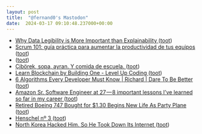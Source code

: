 ```yaml
---
layout: post
title:  "@fernand0's Mastodon"
date:  2024-03-17 09:10:48.237000+00:00
---
```

*  [Why Data Legibility is More Important than Explainability ](https://medium.com/doteveryone/data-legibility-and-a-common-language-coping-not-coding-part-2-8afb687de6) ([toot](https://mastodon.social/@fernand0/112110249458493168))
*  [Scrum 101: guía práctica para aumentar la productividad de tus equipos ](https://medium.com/@goodrebels/scrum-101-gu%C3%ADa-pr%C3%A1ctica-para-aumentar-la-productividad-de-tus-equipos-fc05f849469) ([toot](https://mastodon.social/@fernand0/112108647192548562))
*  [ ](https://social.aguilera.soy/users/jorge) ([toot](https://mastodon.social/@fernand0/112106866666219314))
*  [Çibörek, sopa, ayran. Y comida de escuela. ](https://avecesunafoto.wordpress.com/2024/03/16/ciborek-sopa-ayran-y-comida-de-escuela) ([toot](https://mastodon.social/@fernand0/112106821415535348))
*  [Learn Blockchain by Building One - Level Up Coding ](https://levelup.gitconnected.com/learn-blockchain-by-building-it-f2f8ccc5489) ([toot](https://mastodon.social/@fernand0/112106752211100209))
*  [6 Algorithms Every Developer Must Know \|  Richard \| Dare To Be Better ](https://medium.com/dare-to-be-better/6-algorithms-every-developer-should-know-f78b609c7e7) ([toot](https://mastodon.social/@fernand0/112106578358105321))
*  [Amazon Sr. Software Engineer at 27 — 8 important lessons I’ve learned so far in my career ](https://levelup.gitconnected.com/amazons-sr-software-engineer-at-27-8-important-lessons-i-ve-learned-so-far-in-my-career-9fdfbfbc1a6) ([toot](https://mastodon.social/@fernand0/112106400370565021))
*  [Retired Boeing 747 Bought for $1.30 Begins New Life As Party Plane ](https://jalopnik.com/retired-boeing-747-bought-for-1-30-begins-new-life-as-184847445) ([toot](https://mastodon.social/@fernand0/112106138957240418))
*  [Henschel nº 3 ](https://www.flickr.com/photos/fernand0/53563844072) ([toot](https://mastodon.social/@fernand0/112105982764632730))
*  [North Korea Hacked Him. So He Took Down Its Internet  ](https://www.wired.com/story/north-korea-hacker-internet-outage/) ([toot](https://mastodon.social/@fernand0/112105325084959889))
